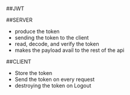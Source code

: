 ##JWT

##SERVER

- produce the token
- sending the token to the client
- read, decode, and verify the token
- makes the payload avail to the rest of the api

##CLIENT

- Store the token
- Send the token on every request
- destroying the token on Logout
